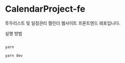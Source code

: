 # CalendarProject-fe

투두리스트 및 일정관리 캘린더 웹사이트 프론트엔드 레포입니다.

실행 방법

<pre>
<code>
yarn

yarn dev
</code>
</pre>
